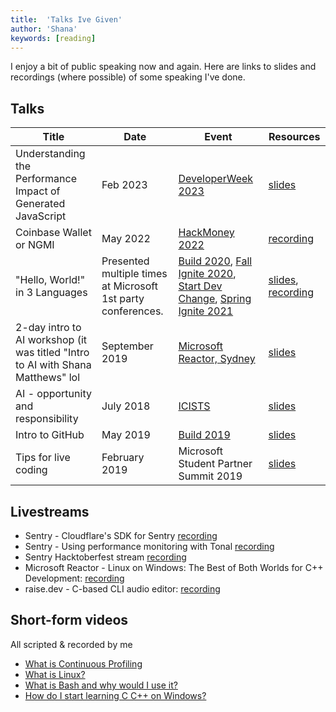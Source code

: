 ```yaml
---
title:  'Talks Ive Given'
author: 'Shana'
keywords: [reading]
---
```


I enjoy a bit of public speaking now and again. Here are links to slides and recordings (where possible) of some speaking I've done.

## Talks

|Title|Date|Event|Resources|
|-|-|-|-|
|Understanding the Performance Impact of Generated JavaScript|Feb 2023|[DeveloperWeek 2023](https://www.developerweek.com/events/)|[slides](https://github.com/shanamatthews/talks/blob/main/DeveloperWeek%202023.pdf)|
|Coinbase Wallet or NGMI|May 2022|[HackMoney 2022](https://hackathon.money/)|[recording](https://www.youtube.com/watch?v=pS-6aIPOyMg&ab_channel=ETHGlobal)|
|"Hello, World!" in 3 Languages|Presented multiple times at Microsoft 1st party conferences. |[Build 2020](https://learn.microsoft.com/en-us/events/build-2020/), [Fall Ignite 2020](https://news.microsoft.com/ignite-2020-book-of-news/), [Start Dev Change](https://learn.microsoft.com/en-us/events/start-dev-change-start-dev-change/), [Spring Ignite 2021](https://learn.microsoft.com/en-us/events/ignite-mar-2021/)|[slides](https://github.com/shanamatthews/talks/blob/main/hello-world-3-langugages.pdf), [recording](https://www.youtube.com/watch?v=a0skgSKouUA&ab_channel=MicrosoftDeveloper)|
|2-day intro to AI workshop (it was titled "Intro to AI with Shana Matthews" lol|September 2019|[Microsoft Reactor, Sydney](https://developer.microsoft.com/en-us/reactor/)|[slides](https://github.com/shanamatthews/talks/blob/main/ai-workshop.pdf)|
|AI - opportunity and responsibility|July 2018|[ICISTS](http://www.icists.org/)|[slides](https://github.com/shanamatthews/talks/blob/main/KAIST_final.pdf)|
|Intro to GitHub|May 2019|[Build 2019](https://insider.windows.com/en-us/articles/microsoft-build-2019-sessions)|[slides](https://github.com/shanamatthews/talks/blob/main/build_github.pdf)|
|Tips for live coding|February 2019|Microsoft Student Partner Summit 2019|[slides](https://github.com/shanamatthews/talks/blob/main/live_coding_tips.pdf)|

## Livestreams

- Sentry - Cloudflare's SDK for Sentry [recording](https://www.youtube.com/watch?v=gH8NMKxRfrQ&ab_channel=Sentry)
- Sentry - Using performance monitoring with Tonal [recording](https://www.youtube.com/watch?v=88kpIKAP5xQ&ab_channel=Sentry)
- Sentry Hacktoberfest stream [recording](https://www.youtube.com/watch?v=6uo6uVmwxIQ&ab_channel=Sentry)
- Microsoft Reactor - Linux on Windows: The Best of Both Worlds for C++ Development: [recording](https://www.youtube.com/watch?v=wW6l1B6X4RQ&t=864s&ab_channel=MicrosoftReactor)
- raise.dev - C-based CLI audio editor: [recording](https://www.youtube.com/watch?v=a0skgSKouUA&ab_channel=MicrosoftDeveloper)

## Short-form videos

All scripted & recorded by me

- [What is Continuous Profiling](https://www.youtube.com/watch?v=ZR62MvVdu50&ab_channel=Sentry)
- [What is Linux?](https://www.youtube.com/watch?v=jx5I-8_arqM&ab_channel=WindowsDeveloper)
- [What is Bash and why would I use it?](https://www.youtube.com/watch?v=ig5y1nwylSU&ab_channel=WindowsDeveloper)
- [How do I start learning C C++ on Windows?](https://www.youtube.com/watch?v=EWmKmwogfh4&ab_channel=WindowsDeveloper)
